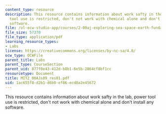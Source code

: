 ```yaml
---
content_type: resource
description: This resource contains information about work safty in the lab, power
  tool use is restricted, don't not work with chemical alone and don't install any
  software.
file: /ol-ocw-studio-app/courses/2-00aj-exploring-sea-space-earth-fundamentals-of-engineering-design-spring-2009/1ac655f8d2b1d6b0ef86ecd8a2e45672_MIT2_00AJs09_res01.pdf
file_size: 57370
file_type: application/pdf
learning_resource_types:
- Labs
license: https://creativecommons.org/licenses/by-nc-sa/4.0/
ocw_type: OCWFile
parent_title: Labs
parent_type: CourseSection
parent_uid: 877f0e43-412d-b8b1-6e5b-2864cf8bf1cc
resourcetype: Document
title: MIT2_00AJs09_res01.pdf
uid: 1ac655f8-d2b1-d6b0-ef86-ecd8a2e45672
---
```

This resource contains information about work safty in the lab, power tool use is restricted, don't not work with chemical alone and don't install any software.